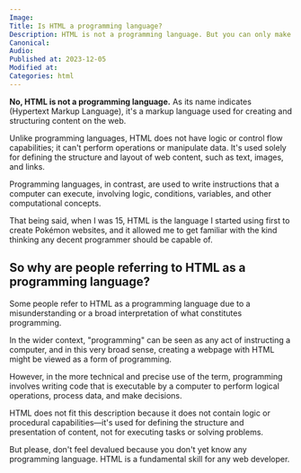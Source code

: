 ```yaml
---
Image:
Title: Is HTML a programming language?
Description: HTML is not a programming language. But you can only make sense of this fact if you understand the logic behind it.
Canonical:
Audio:
Published at: 2023-12-05
Modified at:
Categories: html
---
```


**No, HTML is not a programming language.** As its name indicates (Hypertext Markup Language), it's a markup language used for creating and structuring content on the web.

Unlike programming languages, HTML does not have logic or control flow capabilities; it can't perform operations or manipulate data. It's used solely for defining the structure and layout of web content, such as text, images, and links.

Programming languages, in contrast, are used to write instructions that a computer can execute, involving logic, conditions, variables, and other computational concepts.

That being said, when I was 15, HTML is the language I started using first to create Pokémon websites, and it allowed me to get familiar with the kind thinking any decent programmer should be capable of.

## So why are people referring to HTML as a programming language?

Some people refer to HTML as a programming language due to a misunderstanding or a broad interpretation of what constitutes programming.

In the wider context, "programming" can be seen as any act of instructing a computer, and in this very broad sense, creating a webpage with HTML might be viewed as a form of programming.

However, in the more technical and precise use of the term, programming involves writing code that is executable by a computer to perform logical operations, process data, and make decisions.

HTML does not fit this description because it does not contain logic or procedural capabilities—it's used for defining the structure and presentation of content, not for executing tasks or solving problems.

But please, don't feel devalued because you don't yet know any programming language. HTML is a fundamental skill for any web developer.